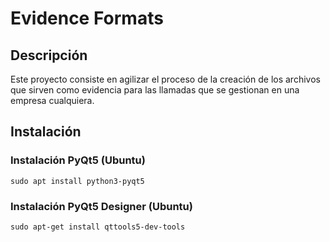 # Evidence Formats
## Descripción

Este proyecto consiste en agilizar el proceso de la creación de los archivos que sirven como evidencia para las llamadas que se gestionan en una empresa cualquiera.



## Instalación

### Instalación PyQt5 (Ubuntu)

``sudo apt install python3-pyqt5``

### Instalación PyQt5 Designer (Ubuntu)

``sudo apt-get install qttools5-dev-tools``
